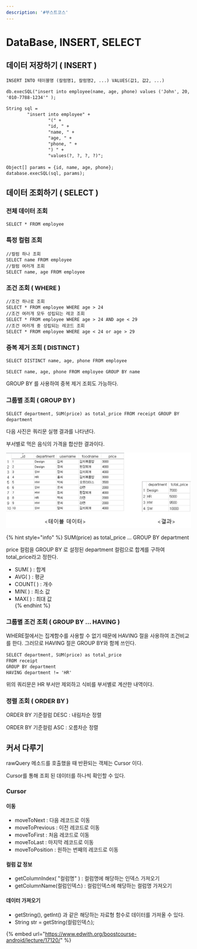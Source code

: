 ```yaml
---
description: '#부스트코스'
---
```


# DataBase, INSERT, SELECT

## 데이터 저장하기 \( INSERT \)

```text
INSERT INTO 테이블명 (칼럼명1, 칼럼명2, ...) VALUES(값1, 값2, ...)
```

```text
db.execSQL("insert into employee(name, age, phone) values ('John', 20, '010-7788-1234'" );
```

```text
String sql =
        "insert into employee" +
                "(" +
                "id, " +
                "name, " +
                "age, " +
                "phone, " +
                ") " +
                "values(?, ?, ?, ?)";

Object[] params = {id, name, age, phone};
database.execSQL(sql, params);
```

## 데이터 조회하기 \( SELECT \)

### 전체 데이터 조회 

```text
SELECT * FROM employee
```

### 특정 컬럼 조회

```text
//컬럼 하나 조회
SELECT name FROM employee
//컬럼 여러개 조회 
SELECT name, age FROM employee
```

### 조건 조회 \( WHERE \)

```text
//조건 하나로 조회
SELECT * FROM employee WHERE age > 24
//조건 여러개 모두 성립되는 레코 조회 
SELECT * FROM employee WHERE age > 24 AND age < 29 
//조건 여러개 중 성립되는 레코드 조회 
SELECT * FROM employee WHERE age < 24 or age > 29
```

### 중복 제거 조회 \( DISTINCT \)

```text
SELECT DISTINCT name, age, phone FROM employee 
```

```text
SELECT name, age, phone FROM employee GROUP BY name
```

GROUP BY 를 사용하여 중복 제거 조회도 가능하다. 

### 그룹별 조회 \( GROUP BY \)

```text
SELECT department, SUM(price) as total_price FROM receipt GROUP BY department
```

다음 사진은 쿼리문 실행 결과를 나타낸다. 

부서별로 먹은 음식의 가격을 합산한 결과이다.

![](../.gitbook/assets/select_group_by.png)

{% hint style="info" %}
SUM\(price\) as total\_price ... GROUP BY department

price 컬럼을 GROUP BY 로 설정된 department 컬럼으로 합계를 구하여 total\_price라고 정한다.

* SUM\( \) : 합계 
* AVG\( \) : 평균 
* COUNT\( \) : 개수 
* MIN\( \) : 최소 값 
* MAX\( \) : 최대 값  
{% endhint %}

### 그룹별 조건 조회 \( GROUP BY ... HAVING \)

WHERE절에서는 집계함수를 사용할 수 없기 때문에 HAVING 절을 사용하여 조건비교를 한다. 그러므로 HAVING 절은 GROUP BY와 함께 쓰인다. 

```text
SELECT department, SUM(price) as total_price 
FROM receipt 
GROUP BY department 
HAVING department != 'HR'
```

위의 쿼리문은 HR 부서만 제외하고 식비를 부서별로 계산한 내역이다. 

### 정렬 조회 \( ORDER BY \) 

ORDER BY 기준컬럼 DESC : 내림차순 정렬 

ORDER BY 기준컬럼 ASC : 오름차순 정렬 

## 커서 다루기 

rawQuery 메소드를 호출했을 때 반환되는 객체는 Cursor 이다. 

Cursor를 통해 조회 된 데이터를 하나씩 확인할 수 있다. 

### Cursor 

#### 이동 

* moveToNext : 다음 레코드로 이동
* moveToPrevious : 이전 레코드로 이동 
* moveToFirst : 처음 레코드로 이동 
* moveToLast : 마지막 레코드로 이동 
* moveToPosition : 원하는 번째의 레코드로 이동 

#### 컬럼 값 정보 

* getColumnIndex\( "컬럼명" \) : 컬럼명에 해당하는 인덱스 가져오기 
* getColumnName\(컬럼인덱스\) : 컬럼인덱스에 해당하는 컬럼명 가져오기 

#### **데이터 가져오기** 

* getString\(\), getInt\(\) 과 같은 해당하는 자료형 함수로 데이터를 가져올 수 있다.
* String str = getString\(컬럼인덱스\); 

{% embed url="https://www.edwith.org/boostcourse-android/lecture/17120/" %}



